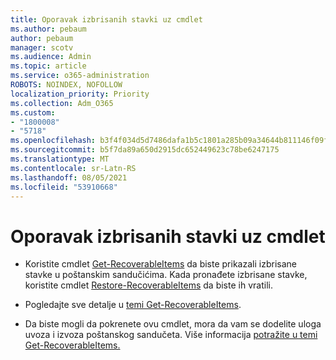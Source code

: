 ```yaml
---
title: Oporavak izbrisanih stavki uz cmdlet
ms.author: pebaum
author: pebaum
manager: scotv
ms.audience: Admin
ms.topic: article
ms.service: o365-administration
ROBOTS: NOINDEX, NOFOLLOW
localization_priority: Priority
ms.collection: Adm_O365
ms.custom:
- "1800008"
- "5718"
ms.openlocfilehash: b3f4f034d5d7486dafa1b5c1801a285b09a34644b811146f09f454fad9647833
ms.sourcegitcommit: b5f7da89a650d2915dc652449623c78be6247175
ms.translationtype: MT
ms.contentlocale: sr-Latn-RS
ms.lasthandoff: 08/05/2021
ms.locfileid: "53910668"
---
```

# <a name="recover-deleted-items-with-cmdlet"></a>Oporavak izbrisanih stavki uz cmdlet

- Koristite cmdlet [Get-RecoverableItems](https://docs.microsoft.com/powershell/module/exchange/get-recoverableitems?view=exchange-ps) da biste prikazali izbrisane stavke u poštanskim sandučićima. Kada pronađete izbrisane stavke, koristite cmdlet [Restore-RecoverableItems](https://docs.microsoft.com/powershell/module/exchange/Restore-RecoverableItems?view=exchange-ps) da biste ih vratili.

- Pogledajte sve detalje u [temi Get-RecoverableItems](https://docs.microsoft.com/powershell/module/exchange/get-recoverableitems?view=exchange-ps).

- Da biste mogli da pokrenete ovu cmdlet, mora da vam se dodelite uloga uvoza i izvoza poštanskog sandučeta. Više informacija [potražite u temi Get-RecoverableItems.](https://docs.microsoft.com/powershell/module/exchange/get-recoverableitems?view=exchange-ps)
